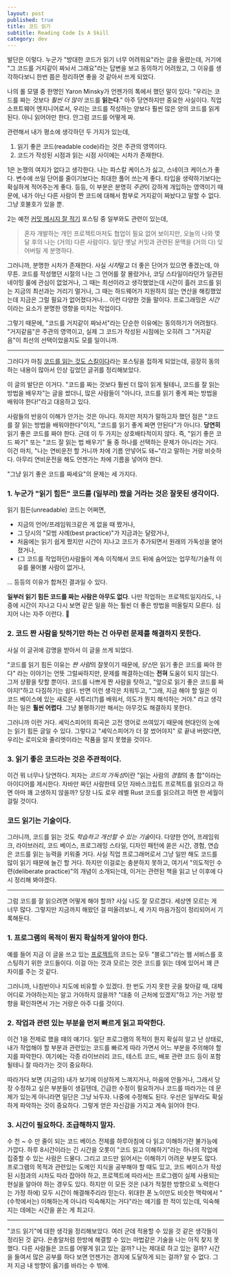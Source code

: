 ```yaml
---
layout: post
published: true
title: 코드 읽기
subtitle: Reading Code Is A Skill
category: dev
---
```


 발단은 이렇다. 누군가 "방대한 코드가 읽기 너무 어려워요"라는 글을
 올렸는데, 거기에 "그 코드를 거지같이 짜놔서 그래요"라는 답변을 보고
 동의하기 어려웠고, 그 이유를 생각하다보니 한번 쯤은 정리하면 좋을 것
 같아서 쓰게 되었다.


 나의 롤 모델 중 한명인 Yaron Minsky가 언젠가의 톡에서 했던 말이 있다:
 "우리는 코드를 짜는 것보다 *훨씬 더 많이* 코드를 **읽는다**."  아주
 당연하지만 중요한 사실이다. 직업 소프트웨어 엔지니어로서, 우리는
 코드를 작성하는 양보다 훨씬 많은 양의 코드를 읽게 된다. 아니 읽어야만
 한다. 안그럼 코드를 어떻게 짜.


 관련해서 내가 평소에 생각하던 두 가지가 있는데,
  1. 읽기 좋은 코드(readable code)라는 것은 주관의 영역이다.
  2. 코드가 작성된 시점과 읽는 시점 사이에는 시차가 존재한다.

 1은 논쟁의 여지가 없다고 생각한다. 나는 파스칼 케이스가 싫고,
 스네이크 케이스가 좋다. 변수에 쓰일 단어를 줄이기보다는 최대한 풀어
 쓰는게 좋다. 타입을 생략하기보다는 확실하게 적어주는게 좋다. 등등, 이
 부분은 분명히 *주관*이 강하게 개입하는 영역이기 때문에, 내가 아닌
 다른 사람이 짠 코드에 대해서 함부로 거지같이 짜놨다고 말할 수
 없다. 그냥 호불호가 있을 뿐.

 2는 예전 [커밋 메시지 잘 적기](commit-message) 포스팅 중 일부와도
 관련이 있는데,

 > 혼자 개발하는 개인 프로젝트마저도 협업이 필요 없어 보이지만, 오늘의
 > 나와 몇 달 후의 나는 (거의) 다른 사람이다. 일단 옛날 커밋과 관련된
 > 문맥을 (거의 다) 잊어버릴 게 분명하다.

 그러니까, 분명한 시차가 존재한다. 사실 *시차*말고 더 좋은 단어가
 있으면 좋겠는데, 아무튼. 코드를 작성했던 시절의 나는 그 언어를 잘
 몰랐거나, 코딩 스타일이라던가 일관된 네이밍 룰에 관심이 없었거나, 그
 때는 최선이라고 생각했었는데 시간이 흘러 코드를 읽는 지금의 최선과는
 거리기 멀거나, 그 때는 하드웨어가 지원하지 않는 연산을 해킹했었는데
 지금은 그럴 필요가 없어졌다거나... 이런 다양한 것들
 말이다. 프로그래밍은 *시간*이라는 요소가 분명한 영향을 미치는
 작업이다.

 그렇기 때문에, "코드를 거지같이 짜놔서"라는 단순한 이유에는
 동의하기가 어려웠다. "거지같음"은 주관의 영역이고, 실제 그 코드가
 작성된 시점에는 오히려 그 "거지같음"이 최선의 선택이었을지도 모를
 일이니까.

---

 그러다가 마침 [코드를 읽는 것도
 스킬이다](https://dzone.com/articles/reading-code-is-a-skill)라는
 포스팅을 접하게 되었는데, 굉장히 동의하는 내용이 많아서 인상 깊었던
 글귀를 정리해보았다.

 이 글의 발단은 이거다. "코드를 짜는 것보다 훨씬 더 많이 읽게 될테니,
 코드를 잘 읽는 방법을 배우자"는 글을 썼더니, 많은 사람들이 "아니다,
 코드를 읽기 좋게 짜는 방법을 배워야 한다!"라고 대응하고 있다.

 사람들의 반응이 이해가 안가는 것은 아니다. 하지만 저자가 말하고자
 했던 점은 "코드를 잘 읽는 방법을 배워야한다"이지, "코드를 읽기 좋게
 짜면 안된다"가 아니다. **당연히** 읽기 좋은 코드를 짜야 한다. 근데 이
 두 가지는 상호배타적이지 않다. 즉, "읽기 좋은 코드 짜기" 또는 "코드
 잘 읽는 법 배우기" 둘 중 하나를 선택하는 문제가 아니라는 거다. 이건
 마치, "나는 연비운전 할 거니까 차에 기름 안넣어도 돼~"라고 말하는
 거랑 비슷하다. 아무리 연비운전을 해도 언젠가는 차에 기름을 넣어야
 한다.

 "그냥 읽기 좋은 코드를 짜세요"의 문제는 세 가지다.

### 1. 누군가 "읽기 힘든" 코드를 (일부러) 짰을 거라는 것은 잘못된 생각이다.

 읽기 힘든(unreadable) 코드는 어쩌면,
  - 지금의 언어/프레임워크같은 게 없을 때 짰거나,
  - 그 당시의 "모범 사례(best practice)"가 지금과는 달랐거나,
  - 처음에는 읽기 쉽게 짰지만 시간이 지나고 코드가 추가되면서 원래의
    가독성을 옅어졌거나,
  - (그 코드를 작업하던)사람들이 계속 이직해서 코드 뒤에 숨어있는
    업무적/기술적 이유를 물어볼 사람이 없거나,

 ... 등등의 이유가 합쳐진 결과일 수 있다.

 **일부러 읽기 힘든 코드를 짜는 사람은 아무도 없다**. 나만 작업하는
 프로젝트일지라도, 나중에 시간이 지나고 다시 보면 같은 일을 하는 훨씬
 더 좋은 방법을 떠올릴지 모른다. 심지어 나는 자주 이런다. 🥲


### 2. 코드 짠 사람을 탓하기만 하는 건 아무런 문제를 해결하지 못한다.

 사실 이 글귀에 감명을 받아서 이 글을 쓰게 되었다.

 "코드를 읽기 힘든 이유는 *짠 사람*의 잘못이기 때문에, *당신*은 읽기
 좋은 코드를 짜야 한다" 라는 이야기는 언뜻 그럴싸하지만, 문제를
 해결하는데는 **전혀** 도움이 되지 않는다. 그저 상황을 탓할
 뿐이다. 코드를 나쁘게 짠 사람을 탓하고, "앞으로 읽기 좋은 코드를
 짜야지!"하고 다짐하기는 쉽다. 반면 이런 생각은 치워두고, "그래, 지금
 해야 할 일은 이 코드 베이스에 있는 새로운 사투리(?)를 배워서, 의도가
 뭔지 해석하는 거야." 라고 생각하는 일은 **훨씬 어렵다**. 그냥
 불평하기만 해서는 아무것도 해결하지 못한다.

 그러니까 이런 거다. 셰익스피어의 희곡은 고전 영어로 쓰여있기 때문에
 현대인의 눈에는 읽기 힘든 글일 수 있다. 그렇다고 "셰익스피어가 더 잘
 썼어야지" 로 끝내 버렸다면, 우리는 로미오와 줄리엣이라는 작품을 알지
 못했을 것이다.


### 3. 읽기 좋은 코드라는 것은 주관적이다.

 이건 뭐 너무나 당연하다. 저자는 *코드의 가독성*이란 "읽는 사람의
 *경험*의 총 합"이라는 아이디어를 제시한다. 자바만 짜던 사람한테 모던
 자바스크립트 프로젝트를 읽으라고 하면 아마 꽤 고생하지 않을까?  당장
 나도 로우 레벨 Rust 코드를 읽으려고 하면 한 세월이 걸릴 것이다.


### 코드 읽기는 기술이다.

 그러니까, 코드를 읽는 것도 *학습하고 개선할 수 있는 기술*이다. 다양한
 언어, 프레임워크, 라이브러리, 코드 베이스, 프로그래밍 스타일, 디자인
 패턴에 쏟은 시간, 경험, 연습은 코드를 읽는 능력을 키워줄 거다. 사실
 직업 프로그래머로서 그냥 일만 해도 코드를 많이 읽기 때문에 늘긴 할
 거다. 하지만 이걸로는 충분하지 못하고, 여기서 "의도적인
 수련(deliberate practice)"의 개념이 소개되는데, 이거는 관련된 책을
 읽고 난 이후에 다시 정리해 봐야겠다.

---

 그럼 코드를 잘 읽으려면 어떻게 해야 할까? 사실 나도 잘
 모르겠다. 세상엔 모르는 게 너무 많다. 그렇지만 지금까지 해왔던 걸
 떠올려보니, 세 가지 마음가짐이 정리되어서 기록해둔다.

### 1. 프로그램의 목적이 뭔지 확실하게 알아야 한다.

 예를 들어 지금 이 글을 쓰고 있는
 [프로젝트](https://github.com/sangwoo-joh/sangwoo-joh.github.io)의
 코드는 모두 "블로그"라는 웹 서비스를 호스팅하기 위한 코드들이다. 이걸
 아는 것과 모르는 것은 코드를 읽는 데에 있어서 꽤 큰 차이를 주는 것
 같다.

 그러니까, 나침반이나 지도에 비유할 수 있겠다. 한 번도 가지 못한 곳을
 찾아갈 때, 대체 어디로 가야하는지는 알고 가야하지 않을까? "대충 이
 근처에 있겠지"하고 가는 거랑 방향을 확인하면서 가는 거랑은 아주 다를
 것이다.

### 2. 작업과 관련 있는 부분을 먼저 빠르게 읽고 파악한다.

 이건 1을 전제로 했을 때의 얘기다. 일단 프로그램의 목적이 뭔지 확실히
 알고 난 상태로, 내가 작업해야 할 부분과 관련있는 코드를 빠르게 따라
 가면서 어느 부분을 주의해야 할지를 파악한다. 여기에는 각종 라이브러리
 코드, 테스트 코드, 배포 관련 코드 등이 포함될테니 잘 따라가는 것이
 중요하다.

 따라가다 보면 (지금의) 내가 보기에 이상하게 느껴지거나, 마음에
 안들거나, 그래서 당장 수정하고 싶은 부분들이 생길텐데, 긴급한 수정이
 필요하거나 코드를 따라가는 데 문제가 있는게 아니라면 일단은 그냥
 놔두자. 나중에 수정해도 된다. 우선은 일부라도 확실하게 파악하는 것이
 중요하다. 그렇게 얻은 자신감을 가지고 계속 읽어야 한다.

### 3. 시간이 필요하다. 조급해하지 말자.

 수 천 ~ 수 만 줄이 되는 코드 베이스 전체를 하루아침에 다 읽고
 이해하기란 불가능에 가깝다. 하루 8시간이라는 긴 시간을 오롯이 "코드
 읽고 이해하기"라는 하나의 작업에 집중할 수 있는 사람은 드물다. 그리고
 코드만 읽어서는 이해하기 어려운 부분도 많다. 프로그램의 목적과
 관련있는 도메인 지식을 공부해야 할 때도 있고, 코드 베이스가 작성된
 시점과의 시차도 따라 잡아야 하고, 프로젝트에 따라서는 프로그램이 실제
 사용되는 현실을 알아야 하는 경우도 있다. 하지만 이 모든 것은 (내가
 적절한 방향으로 노력한다는 가정 하에) 모두 시간이 해결해주리라
 믿는다. 위대한 폰 노이만도 비슷한 맥락에서 "(수학에서는) 이해하는게
 아니라 익숙해지는 거다"라는 얘기를 한 적이 있는데, 익숙해지는 데에는
 시간을 쏟는 게 최고다.

---

 "코드 읽기"에 대한 생각을 정리해보았다. 여러 군데 적용할 수 있을 것
 같은 생각들이 정리된 것 같다. 은총알처럼 한방에 해결할 수 있는
 마법같은 기술을 나는 아직 찾지 못했다. 다른 사람들은 코드를 어떻게
 읽고 있는 걸까? 나는 제대로 하고 있는 걸까? 시간을 들여서 많은 공부를
 하다 보면 언젠가는 경지에 도달하게 되는 걸까? 알 수 없다. 그저 지금
 내 방향이 옳기를 바라는 수 밖에.
